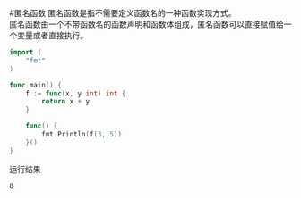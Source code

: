 #匿名函数
匿名函数是指不需要定义函数名的一种函数实现方式。             
匿名函数由一个不带函数名的函数声明和函数体组成，匿名函数可以直接赋值给一个变量或者直接执行。             
```go
import (
	"fmt"
)

func main() {
	f := func(x, y int) int {
		return x + y
	}

	func() {
		fmt.Println(f(3, 5))
	}()
}
```
运行结果
```text
8
```
